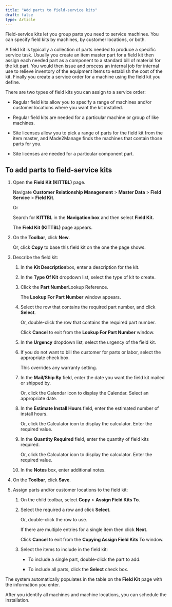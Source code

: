 ```yaml
---
title: "Add parts to field-service kits"
draft: false
type: Article
---
```


Field-service kits let you group parts you need to service machines. You can specify field kits by machines, by customer locations, or both.

A field kit is typically a collection of parts needed to produce a specific service task. Usually you create an item master part for a field kit then assign each needed part as a component to a standard bill of material for the kit part. You would then issue and process an internal job for internal use to relieve inventory of the equipment items to establish the cost of the kit. Finally you create a service order for a machine using the field kit you define.

There are two types of field kits you can assign to a service order:

- Regular field kits allow you to specify a range of machines and/or customer locations where you want the kit installed.

- Regular field kits are needed for a particular machine or group of like machines.

- Site licenses allow you to pick a range of parts for the field kit from the item master, and Made2Manage finds the machines that contain those parts for you.

- Site licenses are needed for a particular component part.

## To add parts to field-service kits

1. Open the  **Field Kit (KITTBL)** page.

    Navigate **Customer Relationship Management** > **Master Data** > **Field Service** > **Field Kit**.

    Or

    Search for **KITTBL** in the **Navigation box** and then select **Field Kit.**

    The **Field Kit (KITTBL)** page appears.

2. On the **Toolbar**, click **New**.

    Or, click **Copy** to base this field kit on the one the page shows.

3. Describe the field kit:

    1. In the **Kit Description**box, enter a description for the kit.

    2. In the **Type Of Kit** dropdown list, select the type of kit to create.

    3. Click the **Part Number**Lookup Reference.

        The **Lookup For Part Number** window appears.

    4. Select the row that contains the required part number, and click **Select**.

        Or, double-click the row that contains the required part number.

        Click **Cancel** to exit from the **Lookup For Part Number** window.

    5. In the **Urgency** dropdown list, select the urgency of the field kit.

    6. If you do not want to bill the customer for parts or labor, select the appropriate check box.

        This overrides any warranty setting.

    7. In the **Mail/Ship By** field, enter the date you want the field kit mailed or shipped by.

        Or, click the Calendar icon to display the Calendar. Select an appropriate date.

    8. In the **Estimate Install Hours** field, enter the estimated number of install hours.

        Or, click the Calculator icon to display the calculator. Enter the required value.

    9. In the **Quantity Required** field, enter the quantity of field kits required.

        Or, click the Calculator icon to display the calculator. Enter the required value.

    10. In the **Notes** box, enter additional notes.

4. On the **Toolbar**, click **Save**.

5. Assign parts and/or customer locations to the field kit:

    1. On the child toolbar, select **Copy** > **Assign Field Kits To**.

    2. Select the required a row and click **Select**.

        Or, double-click the row to use.

        If there are multiple entries for a single item then click **Next**.

        Click **Cancel** to exit from the **Copying Assign Field Kits To** window.

    3. Select the items to include in the field kit:

        - To include a single part, double-click the part to add.

        - To include all parts, click the **Select** check box.

 The system automatically populates in the table on the **Field Kit** page with the information you enter.

After you identify all machines and machine locations, you can schedule the installation. 
​